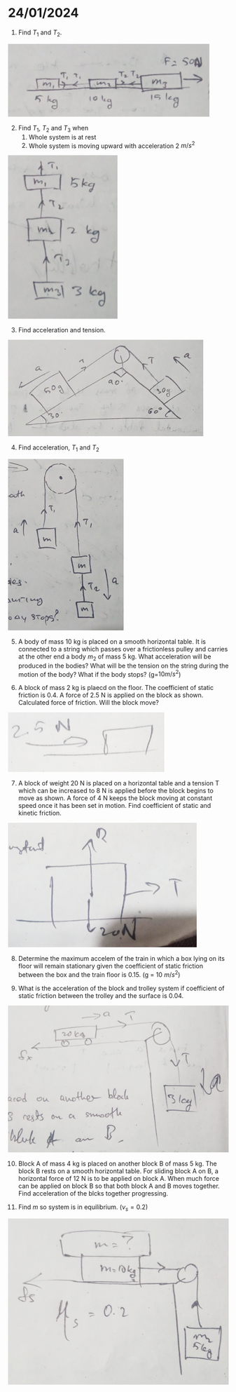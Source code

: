 # 24/01/2024

1. Find $T_1$ and $T_2$.

![Alt text](src/4/1.png)

2. Find $T_1$, $T_2$ and $T_3$ when 
    1. Whole system is at rest 
    2. Whole system is moving upward with acceleration 2 $m/s^2$

![Alt text](./src/4/2.png)

3. Find acceleration and tension. 

![Alt text](./src/4/3.png)

4. Find acceleration, $T_1$ and $T_2$

![Alt text](./src/4/4.png)

5. A body of mass 10 kg is placed on a smooth horizontal table. It is connected to a string which passes over a frictionless pulley and carries at the other end a body $m_2$ of mass 5 kg. What acceleration will be produced in the bodies? What will be the tension on the string during the motion of the body? What if the body stops? (g=$10m/s^2$)

6. A block of mass 2 kg is plaecd on the floor. The coefficient of static friction is 0.4. A force of 2.5 N is applied on the block as shown. Calculated force of friction. Will the block move? 

![Alt text](./src/4/6.png)

7. A block of weight 20 N is placed on a horizontal table and a tension T which can be increased to 8 N is applied before the block begins to move as shown. A force of 4 N keeps the block moving at constant speed once it has been set in motion. Find coefficient of static and kinetic friction. 

![Alt text](./src/4/7.png)

8. Determine the maximum accelem of the train in which a box lying on its floor will remain stationary given the coefficient of static friction between the box and the train floor is 0.15. (g = 10 $m/s^2$)

9. What is the acceleration of the block and trolley system if coefficient of static friction between the trolley and the surface is 0.04. 

![Alt text](./src/4/9.png)

10. Block A of mass 4 kg is placed on another block B of mass 5 kg. The block B rests on a smooth horizontal table. For sliding block A on B, a horizontal force of 12 N is to be applied on block A. When much force can be applied on block B so that both block A and B moves together. Find acceleration of the blcks together progressing. 

11. Find $m$ so system is in equilibrium. $(\nu_s = 0.2)$

![Alt text](./src/4/11.png)